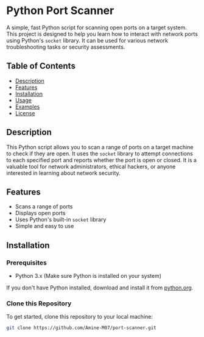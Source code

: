 # Python Port Scanner

A simple, fast Python script for scanning open ports on a target system. This project is designed to help you learn how to interact with network ports using Python's `socket` library. It can be used for various network troubleshooting tasks or security assessments.

## Table of Contents
- [Description](#description)
- [Features](#features)
- [Installation](#installation)
- [Usage](#usage)
- [Examples](#examples)
- [License](#license)

## Description

This Python script allows you to scan a range of ports on a target machine to check if they are open. It uses the `socket` library to attempt connections to each specified port and reports whether the port is open or closed. It is a valuable tool for network administrators, ethical hackers, or anyone interested in learning about network security.

## Features
- Scans a range of ports
- Displays open ports
- Uses Python's built-in `socket` library
- Simple and easy to use

## Installation

### Prerequisites
- Python 3.x (Make sure Python is installed on your system)

If you don't have Python installed, download and install it from [python.org](https://www.python.org/downloads/).

### Clone this Repository
To get started, clone this repository to your local machine:

```bash
git clone https://github.com/Amine-M07/port-scanner.git
